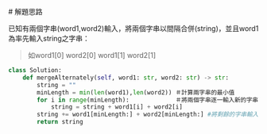 #​ 解題思路

已知有兩個字串(word1,word2)輸入，將兩個字串以間隔合併(string)，並且word1為率先輸入string之字串：
> 如word1[0] word2[0] word1[1] word2[1]
```python
class Solution:
    def mergeAlternately(self, word1: str, word2: str) -> str:
        string = ""
        minLength = min(len(word1),len(word2)) ＃計算兩字串的最小值
        for i in range(minLength):             ＃將兩個字串逐一輸入新的字串直到超過最小值
            string = string + word1[i] + word2[i]
        string += word1[minLength:] + word2[minLength:] #將剩餘的字串輸入至string後方
        return string
```
